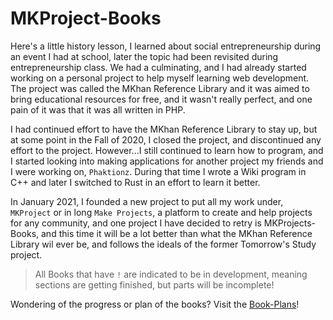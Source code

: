 # MKProject-Books

Here's a little history lesson, I learned about social entrepreneurship during an event I had at school, 
later the topic had been revisited during entrepreneurship class. We had a culminating, and I had already started 
working on a personal project to help myself learning web development. The project was called the MKhan Reference Library 
and it was aimed to bring educational resources for free, and it wasn't really perfect, and one pain of it was that it was 
all written in PHP. 

I had continued effort to have the MKhan Reference Library to stay up, but at some point in the Fall of 2020, I closed the 
project, and discontinued any effort to the project. However...I still continued to learn how to program, and I started looking 
into making applications for another project my friends and I were working on, `Phaktionz`. During that time I wrote a Wiki program in 
C++ and later I switched to Rust in an effort to learn it better. 

In January 2021, I founded a new project to put all my work under, `MKProject` or in long `Make Projects`, a platform to create and help 
projects for any community, and one project I have decided to retry is MKProjects-Books, and this time it will be a lot better than what 
the MKhan Reference Library wil ever be, and follows the ideals of the former Tomorrow's Study project. 

> All Books that have `!` are indicated to be in development, meaning sections are getting finished, but parts will be incomplete!

Wondering of the progress or plan of the books? Visit the [Book-Plans](http://mkproj.com/Book-Plan/book/index.html)!